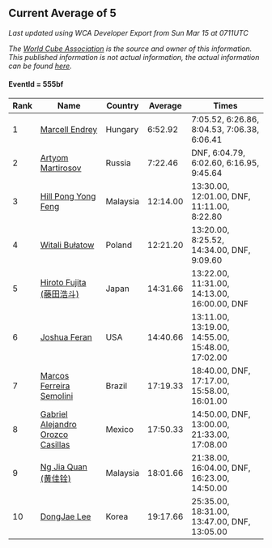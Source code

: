 ## Current Average of 5

*Last updated using WCA Developer Export from Sun Mar 15 at 0711UTC*

*The [World Cube Association](https://www.worldcubeassociation.org) is the source and owner of this information. This published information is not actual information, the actual information can be found [here](https://www.worldcubeassociation.org/results).*

#### EventId = 555bf

|Rank|Name|Country|Average|Times|  
|--|--|--|--|--|  
|1|[Marcell Endrey](https://www.worldcubeassociation.org/persons/2007ENDR01)|Hungary|6:52.92|7:05.52, 6:26.86, 8:04.53, 7:06.38, 6:06.41|  
|2|[Artyom Martirosov](https://www.worldcubeassociation.org/persons/2016MART29)|Russia|7:22.46|DNF, 6:04.79, 6:02.60, 6:16.95, 9:45.64|  
|3|[Hill Pong Yong Feng](https://www.worldcubeassociation.org/persons/2017FENG10)|Malaysia|12:14.00|13:30.00, 12:01.00, DNF, 11:11.00, 8:22.80|  
|4|[Witali Bułatow](https://www.worldcubeassociation.org/persons/2015BUAT01)|Poland|12:21.20|13:20.00, 8:25.52, 14:34.00, DNF, 9:09.60|  
|5|[Hiroto Fujita (藤田浩斗)](https://www.worldcubeassociation.org/persons/2012FUJI01)|Japan|14:31.66|13:22.00, 11:31.00, 14:13.00, 16:00.00, DNF|  
|6|[Joshua Feran](https://www.worldcubeassociation.org/persons/2011FERA01)|USA|14:40.66|13:11.00, 13:19.00, 14:55.00, 15:48.00, 17:02.00|  
|7|[Marcos Ferreira Semolini](https://www.worldcubeassociation.org/persons/2017SEMO02)|Brazil|17:19.33|18:40.00, DNF, 17:17.00, 15:58.00, 16:01.00|  
|8|[Gabriel Alejandro Orozco Casillas](https://www.worldcubeassociation.org/persons/2008CASI01)|Mexico|17:50.33|14:50.00, DNF, 13:00.00, 21:33.00, 17:08.00|  
|9|[Ng Jia Quan (黄佳铨)](https://www.worldcubeassociation.org/persons/2015QUAN03)|Malaysia|18:01.66|21:38.00, 16:04.00, DNF, 16:23.00, 14:50.00|  
|10|[DongJae Lee](https://www.worldcubeassociation.org/persons/2018LEED01)|Korea|19:17.66|25:35.00, 18:31.00, 13:47.00, DNF, 13:05.00|  
